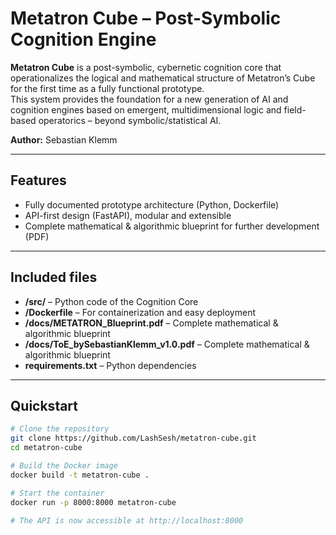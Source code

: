 # Metatron Cube – Post-Symbolic Cognition Engine

**Metatron Cube** is a post-symbolic, cybernetic cognition core that operationalizes the logical and mathematical structure of Metatron’s Cube for the first time as a fully functional prototype.  
This system provides the foundation for a new generation of AI and cognition engines based on emergent, multidimensional logic and field-based operatorics – beyond symbolic/statistical AI.

**Author:** Sebastian Klemm

---

## Features

- Fully documented prototype architecture (Python, Dockerfile)
- API-first design (FastAPI), modular and extensible
- Complete mathematical & algorithmic blueprint for further development (PDF)

---

## Included files

- **/src/** – Python code of the Cognition Core
- **/Dockerfile** – For containerization and easy deployment
- **/docs/METATRON_Blueprint.pdf** – Complete mathematical & algorithmic blueprint
- **/docs/ToE_bySebastianKlemm_v1.0.pdf** – Complete mathematical & algorithmic blueprint
- **requirements.txt** – Python dependencies

---

## Quickstart

```bash
# Clone the repository
git clone https://github.com/LashSesh/metatron-cube.git
cd metatron-cube

# Build the Docker image
docker build -t metatron-cube .

# Start the container
docker run -p 8000:8000 metatron-cube

# The API is now accessible at http://localhost:8000
